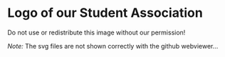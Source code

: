 Logo of our Student Association
===============================

Do not use or redistribute this image without our permission!

*Note:* The svg files are not shown correctly with the github webviewer...
